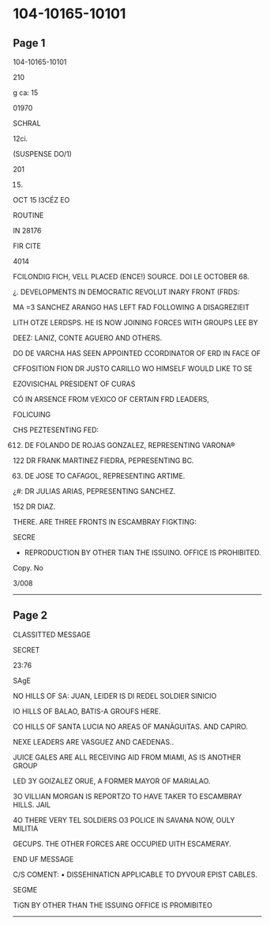 # 104-10165-10101

## Page 1

104-10165-10101

210

g ca: 15

01970

SCHRAL

12ci.

(SUSPENSE DO/1)

201

15.

OCT 15 I3CÉZ EO

ROUTINE

IN 28176

FIR CITE

4014

FCILONDIG FICH, VELL PLACED (ENCE!) SOURCE. DOI LE OCTOBER 68.

¿. DEVELOPMENTS IN DEMOCRATIC REVOLUT INARY FRONT (FRDS:

MA =3 SANCHEZ ARANGO HAS LEFT FAD FOLLOWING A DISAGREZIEIT

LITH OTZE LERDSPS. HE IS NOW JOINING FORCES WITH GROUPS LEE BY

DEEZ: LANIZ, CONTE AGUERO AND OTHERS.

DO DE VARCHA HAS SEEN APPOINTED CCORDINATOR OF ERD IN FACE OF

CFFOSITION FION DR JUSTO CARILLO WO HIMSELF WOULD LIKE TO SE

EZOVISICHAL PRESIDENT OF CURAS

CÓ IN ARSENCE FROM VEXICO OF CERTAIN FRD LEADERS,

FOLICUING

CHS PEZTESENTING FED:

612. DE FOLANDO DE ROJAS GONZALEZ, REPRESENTING VARONA®

122 DR FRANK MARTINEZ FIEDRA, PEPRESENTING BC.

63) DE JOSE TO CAFAGOL, REPRESENTING ARTIME.

¿#: DR JULIAS ARIAS, PEPRESENTING SANCHEZ.

152 DR DIAZ.

THERE. ARE THREE FRONTS IN ESCAMBRAY FIGKTING:

SECRE

- REPRODUCTION BY OTHER TIAN THE ISSUINO. OFFICE IS PROHIBITED.

Copy. No

3/008

---

## Page 2

CLASSITTED MESSAGE

SECRET

23:76

SAgE

NO HILLS OF SA: JUAN, LEIDER IS DI REDEL SOLDIER SINICIO

IO HILLS OF BALAO, BATIS-A GROUFS HERE.

CO HILLS OF SANTA LUCIA NO AREAS OF MANÄGUITAS. AND CAPIRO.

NEXE LEADERS ARE VASGUEZ AND CAEDENAS..

JUICE GALES ARE ALL RECEIVING AID FROM MIAMI, AS IS ANOTHER GROUP

LED 3Y GOIZALEZ ORUE, A FORMER MAYOR OF MARIALAO.

3O VILLIAN MORGAN IS REPORTZO TO HAVE TAKER TO ESCAMBRAY HILLS. JAIL

4O THERE VERY TEL SOLDIERS O3 POLICE IN SAVANA NOW, OULY MILITIA

GECUPS. THE OTHER FORCES ARE OCCUPIED UITH ESCAMERAY.

END UF MESSAGE

C/S COMENT: • DISSEHINATICN APPLICABLE TO DYVOUR EPIST CABLES.

SEGME

TiGN BY OTHER THAN THE ISSUING OFFICE IS PROMIBITEO

---

